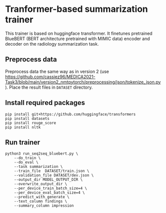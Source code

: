 # Tranformer-based summarization trainer

This trainer is based on huggingface transformer. It finetunes pretrained BlueBERT (BERT architecture pretrained with MIMIC data) encoder and decoder on the radiology summarization task.

## Preprocess data
Preprocess data the same way as in version 2 (use https://github.com/cassiez96/MEDICA2021-Task3/blob/main/version2_nmtpytorch/preprocessing/json/tokenize_json.py). Place the result files in `DATASET` directory.

## Install required packages
```
pip install git+https://github.com/huggingface/transformers
pip install datasets
pip install rouge_score
pip install nltk
```

## Run trainer
```
python3 run_seq2seq_bluebert.py \
    --do_train \
    --do_eval \
    --task summarization \
    --train_file  DATASET/train.json \
    --validation_file DATASET/dev.json \
    --output_dir MODEL_OUTPUT_DIR \
    --overwrite_output_dir \
    --per_device_train_batch_size=4 \
    --per_device_eval_batch_size=4 \
    --predict_with_generate \
    --text_column findings \
    --summary_column impression
 ```
